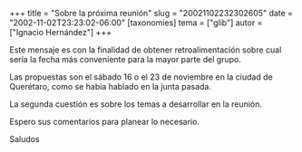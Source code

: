 +++
title = "Sobre la próxima reunión"
slug = "20021102232302605"
date = "2002-11-02T23:23:02-06:00"
[taxonomies]
tema = ["glib"]
autor = ["Ignacio Hernández"]
+++

Este mensaje es con la finalidad de obtener retroalimentación sobre cual
sería la fecha más conveniente para la mayor parte del grupo.

<!-- more -->
Las propuestas son el sábado 16 o el 23 de noviembre en la ciudad de
Querétaro, como se habia hablado en la junta pasada.

La segunda cuestión es sobre los temas a desarrollar en la reunión.

Espero sus comentarios para planear lo necesario.

Saludos

